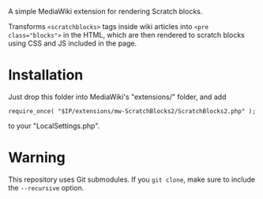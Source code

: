 A simple MediaWiki extension for rendering Scratch blocks.

Transforms `<scratchblocks>` tags inside wiki articles into `<pre class="blocks">`
in the HTML, which are then rendered to scratch blocks using CSS and JS
included in the page.


Installation
============

Just drop this folder into MediaWiki's "extensions/" folder, and add

    require_once( "$IP/extensions/mw-ScratchBlocks2/ScratchBlocks2.php" );

to your "LocalSettings.php".


Warning
=======

This repository uses Git submodules. If you `git clone`, make sure to include the `--recursive` option.
